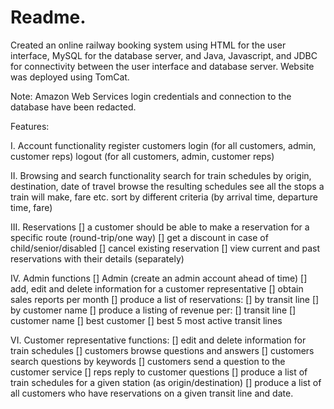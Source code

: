 # Readme.
Created an online railway booking system using HTML for the user interface,
MySQL for the database server, and Java, Javascript, and JDBC for connectivity between the user
interface and database server. Website was deployed using TomCat.

Note: Amazon Web Services login credentials and connection to the database have been redacted.

Features:

I. Account functionality
  register customers
  login (for all customers, admin, customer reps)
  logout (for all customers, admin, customer reps)

II. Browsing and search functionality
 search for train schedules by origin, destination, date of travel
 browse the resulting schedules
 see all the stops a train will make, fare etc.
 sort by different criteria (by arrival time, departure time, fare)

III. Reservations
 [] a customer should be able to make a reservation for a specific route (round-trip/one
 way)
 [] get a discount in case of child/senior/disabled
 [] cancel existing reservation
 [] view current and past reservations with their details (separately)

IV. Admin functions
 [] Admin (create an admin account ahead of time)
[] add, edit and delete information for a customer representative
 [] obtain sales reports per month
[] produce a list of reservations:
[] by transit line
[] by customer name
[] produce a listing of revenue per:
 [] transit line
 [] customer name
 [] best customer
 [] best 5 most active transit lines 

VI. Customer representative functions: 
 [] edit and delete information for train schedules
 [] customers browse questions and answers
 [] customers search questions by keywords 
 [] customers send a question to the customer service
[] reps reply to customer questions 
 [] produce a list of train schedules for a given station (as origin/destination) 
 [] produce a list of all customers who have reservations on a given transit line
 and date. 
